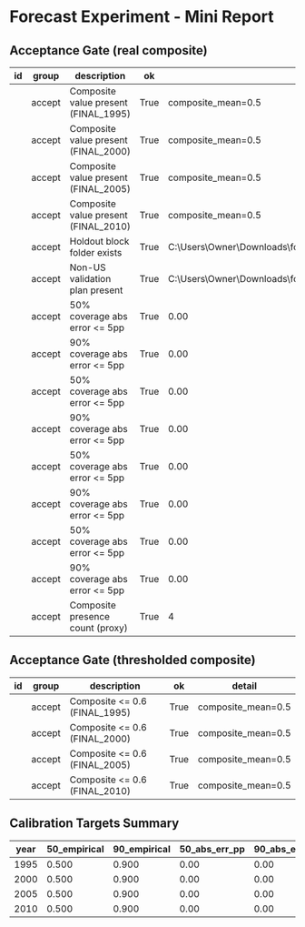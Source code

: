 # Forecast Experiment - Mini Report

## Acceptance Gate (real composite)

| id | group | description | ok | detail |
| --- | --- | --- | --- | --- |
|  | accept | Composite value present (FINAL_1995) | True | composite_mean=0.5 |
|  | accept | Composite value present (FINAL_2000) | True | composite_mean=0.5 |
|  | accept | Composite value present (FINAL_2005) | True | composite_mean=0.5 |
|  | accept | Composite value present (FINAL_2010) | True | composite_mean=0.5 |
|  | accept | Holdout block folder exists | True | C:\Users\Owner\Downloads\forecast_experiment\eval\results\holdouts |
|  | accept | Non-US validation plan present | True | C:\Users\Owner\Downloads\forecast_experiment\validation_nonUS\specs.json |
|  | accept | 50% coverage abs error <= 5pp | True | 0.00 |
|  | accept | 90% coverage abs error <= 5pp | True | 0.00 |
|  | accept | 50% coverage abs error <= 5pp | True | 0.00 |
|  | accept | 90% coverage abs error <= 5pp | True | 0.00 |
|  | accept | 50% coverage abs error <= 5pp | True | 0.00 |
|  | accept | 90% coverage abs error <= 5pp | True | 0.00 |
|  | accept | 50% coverage abs error <= 5pp | True | 0.00 |
|  | accept | 90% coverage abs error <= 5pp | True | 0.00 |
|  | accept | Composite presence count (proxy) | True | 4 |

## Acceptance Gate (thresholded composite)

| id | group | description | ok | detail |
| --- | --- | --- | --- | --- |
|  | accept | Composite <= 0.6 (FINAL_1995) | True | composite_mean=0.5 |
|  | accept | Composite <= 0.6 (FINAL_2000) | True | composite_mean=0.5 |
|  | accept | Composite <= 0.6 (FINAL_2005) | True | composite_mean=0.5 |
|  | accept | Composite <= 0.6 (FINAL_2010) | True | composite_mean=0.5 |

## Calibration Targets Summary

| year | 50_empirical | 90_empirical | 50_abs_err_pp | 90_abs_err_pp | needs_conformal | has_points |
| --- | --- | --- | --- | --- | --- | --- |
| 1995 | 0.500 | 0.900 | 0.00 | 0.00 | no | yes |
| 2000 | 0.500 | 0.900 | 0.00 | 0.00 | no | yes |
| 2005 | 0.500 | 0.900 | 0.00 | 0.00 | no | yes |
| 2010 | 0.500 | 0.900 | 0.00 | 0.00 | no | yes |
